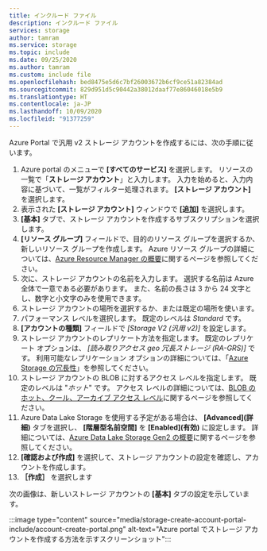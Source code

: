 ```yaml
---
title: インクルード ファイル
description: インクルード ファイル
services: storage
author: tamram
ms.service: storage
ms.topic: include
ms.date: 09/25/2020
ms.author: tamram
ms.custom: include file
ms.openlocfilehash: bed8475e5d6c7bf26003672b6cf9ce51a82384ad
ms.sourcegitcommit: 829d951d5c90442a38012daaf77e86046018e5b9
ms.translationtype: HT
ms.contentlocale: ja-JP
ms.lasthandoff: 10/09/2020
ms.locfileid: "91377259"
---
```

Azure Portal で汎用 v2 ストレージ アカウントを作成するには、次の手順に従います。

1. Azure portal のメニューで **[すべてのサービス]** を選択します。 リソースの一覧で「**ストレージ アカウント**」と入力します。 入力を始めると、入力内容に基づいて、一覧がフィルター処理されます。 **[ストレージ アカウント]** を選択します。
1. 表示された **[ストレージ アカウント]** ウィンドウで **[追加]** を選択します。
1. **[基本]** タブで、ストレージ アカウントを作成するサブスクリプションを選択します。
1. **[リソース グループ]** フィールドで、目的のリソース グループを選択するか、新しいリソース グループを作成します。  Azure リソース グループの詳細については、[Azure Resource Manager の概要](../articles/azure-resource-manager/resource-group-overview.md)に関するページを参照してください。
1. 次に、ストレージ アカウントの名前を入力します。 選択する名前は Azure 全体で一意である必要があります。 また、名前の長さは 3 から 24 文字とし、数字と小文字のみを使用できます。
1. ストレージ アカウントの場所を選択するか、または既定の場所を使います。
1. パフォーマンス レベルを選択します。 既定のレベルは *Standard* です。
1. **[アカウントの種類]** フィールドで *[Storage V2 (汎用 v2)]* を設定します。
1. ストレージ アカウントのレプリケート方法を指定します。 既定のレプリケート オプションは、 *[読み取りアクセス geo 冗長ストレージ (RA-GRS)]* です。 利用可能なレプリケーション オプションの詳細については、「[Azure Storage の冗長性](../articles/storage/common/storage-redundancy.md)」を参照してください。
1. ストレージ アカウントの BLOB に対するアクセス レベルを指定します。 既定のレベルは "*ホット*" です。 アクセス レベルの詳細については、[BLOB のホット、クール、アーカイブ アクセス レベル](../articles/storage/blobs/storage-blob-storage-tiers.md)に関するページを参照してください。
1. Azure Data Lake Storage を使用する予定がある場合は、 **[Advanced]\(詳細\)** タブを選択し、 **[階層型名前空間]** を **[Enabled]\(有効\)** に設定します。 詳細については、[Azure Data Lake Storage Gen2 の概要](../articles/storage/blobs/data-lake-storage-introduction.md)に関するページを参照してください。
1. **[確認および作成]** を選択して、ストレージ アカウントの設定を確認し、アカウントを作成します。
1. **［作成］** を選択します

次の画像は、新しいストレージ アカウントの **[基本]** タブの設定を示しています。

:::image type="content" source="media/storage-create-account-portal-include/account-create-portal.png" alt-text="Azure portal でストレージ アカウントを作成する方法を示すスクリーンショット":::
